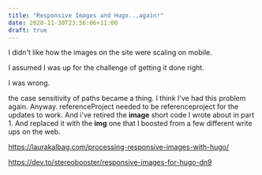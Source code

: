 ```yaml
---
title: "Responsive Images and Hugo...again!"
date: 2020-11-30T23:56:06+11:00
draft: true
---
```


I didn't like how the images on the site were scaling on mobile. 

I assumed I was up for the challenge of getting it done right. 

I was wrong. 

the case sensitivity of paths became a thing. I think I've had this problem again. Anyway. referenceProject needed to be referenceproject for the updates to work. And i've retired the **image** short code I wrote about in part 1. And replaced it with the **img** one that I boosted from a few different write ups on the web.

https://laurakalbag.com/processing-responsive-images-with-hugo/

https://dev.to/stereobooster/responsive-images-for-hugo-dn9

